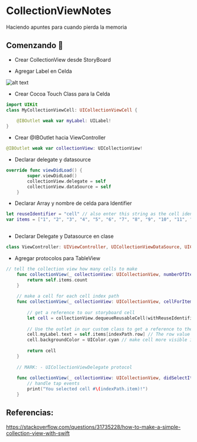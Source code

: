 # CollectionViewNotes
Haciendo apuntes para cuando pierda la memoria

## Comenzando 🚀

- Crear CollectionView desde StoryBoard

- Agregar Label en Celda

![alt text](https://i.stack.imgur.com/veuvJ.png)

- Crear Cocoa Touch Class para la Celda
```swift
import UIKit
class MyCollectionViewCell: UICollectionViewCell {
    
    @IBOutlet weak var myLabel: UILabel!
}
```

- Crear @IBOutlet hacia ViewController
```swift
@IBOutlet weak var collectionView: UICollectionView!
```
- Declarar delegate y datasource

```swift
override func viewDidLoad() {
        super.viewDidLoad()
        collectionView.delegate = self
        collectionView.dataSource = self
    }
```
- Declarar Array y nombre de celda para Identifier
```swift
let reuseIdentifier = "cell" // also enter this string as the cell identifier in the storyboard
var items = ["1", "2", "3", "4", "5", "6", "7", "8", "9", "10", "11", "12", "13", "14", "15", "16", "17", "18", "19", "20", "21", "22", "23", "24", "25", "26", "27", "28", "29", "30", "31", "32", "33", "34", "35", "36", "37", "38", "39", "40", "41", "42", "43", "44", "45", "46", "47", "48"]
    
```
- Declarar Delegate y Datasource en clase
```swift
class ViewController: UIViewController, UICollectionViewDataSource, UICollectionViewDelegate
```
- Agregar protocolos para TableView
```swift
// tell the collection view how many cells to make
    func collectionView(_ collectionView: UICollectionView, numberOfItemsInSection section: Int) -> Int {
        return self.items.count
    }
    
    // make a cell for each cell index path
    func collectionView(_ collectionView: UICollectionView, cellForItemAt indexPath: IndexPath) -> UICollectionViewCell {
        
        // get a reference to our storyboard cell
        let cell = collectionView.dequeueReusableCell(withReuseIdentifier: reuseIdentifier, for: indexPath as IndexPath) as! MyCollectionViewCell
        
        // Use the outlet in our custom class to get a reference to the UILabel in the cell
        cell.myLabel.text = self.items[indexPath.row] // The row value is the same as the index of the desired text within the array.
        cell.backgroundColor = UIColor.cyan // make cell more visible in our example project
        
        return cell
    }
    
    // MARK: - UICollectionViewDelegate protocol
    
    func collectionView(_ collectionView: UICollectionView, didSelectItemAt indexPath: IndexPath) {
        // handle tap events
        print("You selected cell #\(indexPath.item)!")
    }
```

## Referencias:
https://stackoverflow.com/questions/31735228/how-to-make-a-simple-collection-view-with-swift
